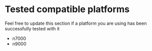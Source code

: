 # Tested compatible platforms
Feel free to update this section if a platform you are using has been successfully tested with it
* n7000
* n9000
